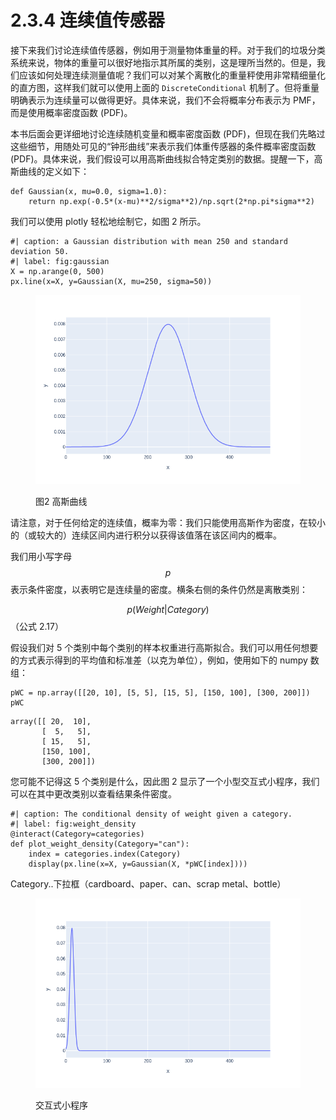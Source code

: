 # 2.3.4 连续值传感器

接下来我们讨论连续值传感器，例如用于测量物体重量的秤。对于我们的垃圾分类系统来说，物体的重量可以很好地指示其所属的类别，这是理所当然的。但是，我们应该如何处理连续测量值呢？我们可以对某个离散化的重量秤使用非常精细量化的直方图，这样我们就可以使用上面的 `DiscreteConditional` 机制了。但将重量明确表示为连续量可以做得更好。具体来说，我们不会将概率分布表示为 PMF，而是使用概率密度函数 (PDF)。

本书后面会更详细地讨论连续随机变量和概率密度函数 (PDF)，但现在我们先略过这些细节，用随处可见的“钟形曲线”来表示我们体重传感器的条件概率密度函数 (PDF)。具体来说，我们假设可以用高斯曲线拟合特定类别的数据。提醒一下，高斯曲线的定义如下：

```
def Gaussian(x, mu=0.0, sigma=1.0):
    return np.exp(-0.5*(x-mu)**2/sigma**2)/np.sqrt(2*np.pi*sigma**2)
```

我们可以使用 plotly 轻松地绘制它，如图 2 所示。

```
#| caption: a Gaussian distribution with mean 250 and standard deviation 50.
#| label: fig:gaussian
X = np.arange(0, 500)
px.line(x=X, y=Gaussian(X, mu=250, sigma=50))
```

<figure><img src="../../.gitbook/assets/image (2) (1) (1).png" alt=""><figcaption><p>图2 高斯曲线</p></figcaption></figure>

请注意，对于任何给定的连续值，概率为零：我们只能使用高斯作为密度，在较小的（或较大的）连续区间内进行积分以获得该值落在该区间内的概率。

我们用小写字母$$p$$
表示条件密度，以表明它是连续量的密度。横条右侧的条件仍然是离散类别：

$$p(Weight|Category)$$（公式 2.17）

假设我们对 5 个类别中每个类别的样本权重进行高斯拟合。我们可以用任何想要的方式表示得到的平均值和标准差（以克为单位），例如，使用如下的 numpy 数组：

```
pWC = np.array([[20, 10], [5, 5], [15, 5], [150, 100], [300, 200]])
pWC
```

```
array([[ 20,  10],
       [  5,   5],
       [ 15,   5],
       [150, 100],
       [300, 200]])
```

您可能不记得这 5 个类别是什么，因此图 2 显示了一个小型交互式小程序，我们可以在其中更改类别以查看结果条件密度。

```
#| caption: The conditional density of weight given a category.
#| label: fig:weight_density
@interact(Category=categories)
def plot_weight_density(Category="can"):
    index = categories.index(Category)
    display(px.line(x=X, y=Gaussian(X, *pWC[index])))
```

Category..下拉框（cardboard、paper、can、scrap metal、bottle）

<figure><img src="../../.gitbook/assets/image (1) (1) (1) (1) (1).png" alt=""><figcaption><p>交互式小程序</p></figcaption></figure>
